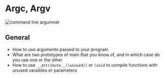 # Argc, Argv
![command line argumnet](https://www.google.com/url?sa=i&url=https%3A%2F%2Fwww.youtube.com%2Fwatch%3Fv%3DdecAHMKIo_A&psig=AOvVaw0ERDcRFuQc9v94Z26nnEeC&ust=1691572761556000&source=images&cd=vfe&opi=89978449&ved=0CBEQjRxqFwoTCMi6nN_dzIADFQAAAAAdAAAAABAE)

## General
* How to use arguments passed to your program
* What are two prototypes of main that you know of, and in which case do you use one or the other
* How to use `__attribute__((unused))` or `(void` to compile functions with unused varaibles or parameters
